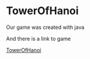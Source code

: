 # TowerOfHanoi
Our game was created with java

And there is a link to game 


[TowerOfHanoi](http://github.com)

